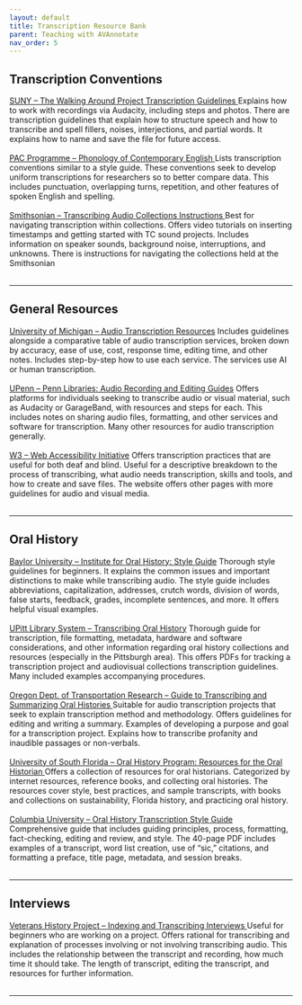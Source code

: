 ```yaml
---
layout: default
title: Transcription Resource Bank
parent: Teaching with AVAnnotate
nav_order: 5
---
```


## Transcription Conventions
[SUNY – The Walking Around Project Transcription Guidelines
](http://www.psychology.sunysb.edu/sbrennan-/wacpublic/Transcription%20Guidelines.pdf)Explains how to work with recordings via Audacity, including steps and photos. There are transcription guidelines that explain how to structure speech and how to transcribe and spell fillers, noises, interjections, and partial words. It explains how to name and save the file for future access.
<br><br>
[PAC Programme – Phonology of Contemporary English
](https://www.pacprogramme.net/Transcription-conventions)Lists transcription conventions similar to a style guide. These conventions seek to develop uniform transcriptions for researchers so to better compare data. This includes punctuation, overlapping turns, repetition, and other features of spoken English and spelling.
<br><br>
[Smithsonian – Transcribing Audio Collections Instructions
](https://transcription.si.edu/audioinstructions)Best for navigating transcription within collections. Offers video tutorials on inserting timestamps and getting started with TC sound projects. Includes information on speaker sounds, background noise, interruptions, and unknowns. There is instructions for navigating the collections held at the Smithsonian
<br><br>

---

## General Resources
[University of Michigan – Audio Transcription Resources](https://guides.lib.umich.edu/c.php?g=839924&p=6982326)
Includes guidelines alongside a comparative table of audio transcription services, broken down by accuracy, ease of use, cost, response time, editing time, and other notes. Includes step-by-step how to use each service. The services use AI or human transcription.
<br><br>
[UPenn – Penn Libraries: Audio Recording and Editing Guides](https://guides.library.upenn.edu/audio/overview)
Offers platforms for individuals seeking to transcribe audio or visual material, such as Audacity or GarageBand, with resources and steps for each. This includes notes on sharing audio files, formatting, and other services and software for transcription. Many other resources for audio transcription generally.
<br><br>
[W3 – Web Accessibility Initiative](https://www.w3.org/WAI/media/av/transcripts/)
Offers transcription practices that are useful for both deaf and blind. Useful for a descriptive breakdown to the process of transcribing, what audio needs transcription, skills and tools, and how to create and save files. The website offers other pages with more guidelines for audio and visual media.
<br><br>

---

## Oral History
[Baylor University – Institute for Oral History: Style Guide](https://library.web.baylor.edu/oralhistory)
Thorough style guidelines for beginners. It explains the common issues and important distinctions to make while transcribing audio. The style guide includes abbreviations, capitalization, addresses, crutch words, division of words, false starts, feedback, grades, incomplete sentences, and more. It offers helpful visual examples.
<br><br>
[UPitt Library System – Transcribing Oral History](https://pitt.libguides.com/oralhistorytoolkit/transcribing)
Thorough guide for transcription, file formatting, metadata, hardware and software considerations, and other information regarding oral history collections and resources (especially in the Pittsburgh area). This offers PDFs for tracking a transcription project and audiovisual collections transcription guidelines. Many included examples accompanying procedures.
<br><br>
[Oregon Dept. of Transportation Research – Guide to Transcribing and Summarizing Oral Histories
](https://www.oregon.gov/odot/Programs/ResearchDocuments/guide_to_transcribing_and_summarizing_oral_histories.pdf)Suitable for audio transcription projects that seek to explain transcription method and methodology. Offers guidelines for editing and writing a summary. Examples of developing a purpose and goal for a transcription project. Explains how to transcribe profanity and inaudible passages or non-verbals.
<br><br>
[University of South Florida – Oral History Program: Resources for the Oral Historian
](https://guides.lib.usf.edu/c.php?g=5770&p=25631)Offers a collection of resources for oral historians. Categorized by internet resources, reference books, and collecting oral histories. The resources cover style, best practices, and sample transcripts, with books and collections on sustainability, Florida history, and practicing oral history.
<br><br>
[Columbia University – Oral History Transcription Style Guide
](https://static1.squarespace.com/static/575a10ba27d4bd5d7300a207/t/621cf621281bcd63d23a3dde/1646065186028/CCOHR+Transcript+Style+Guide+2022.pdfhttps:/static1.squarespace.com/static/575a10ba27d4bd5d7300a207/t/621cf621281bcd63d23a3dde/1646065186028/CCOHR+Transcript+Style+Guide+2022.pdf)Comprehensive guide that includes guiding principles, process, formatting, fact-checking, editing and review, and style. The 40-page PDF includes examples of a transcript, word list creation, use of “sic,” citations, and formatting a preface, title page, metadata, and session breaks.
<br><br>

---

## Interviews
[Veterans History Project – Indexing and Transcribing Interviews
](https://www.loc.gov/programs/veterans-history-project/how-to-participate/transcribing-interviews/)Useful for beginners who are working on a project. Offers rational for transcribing and explanation of processes involving or not involving transcribing audio. This includes the relationship between the transcript and recording, how much time it should take. The length of transcript, editing the transcript, and resources for further information.
<br><br>

---



